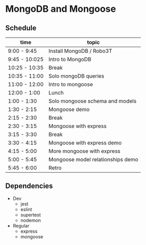 # MongoDB and Mongoose

## Schedule

time | topic
--- | ---
9:00 - 9:45 | Install MongoDB / Robo3T
9:45 - 10:025 | Intro to MongoDB
10:25 - 10:35 | Break
10:35 - 11:00 | Solo mongoDB queries
11:00 - 12:00 | Intro to mongoose
12:00 - 1:00 | Lunch
1:00 - 1:30 | Solo mongoose schema and models
1:30 - 2:15 | Mongoose demo
2:15 - 2:30 | Break
2:30 - 3:15 | Mongoose with express
3:15 - 3:30 | Break
3:30 - 4:15 | Mongoose with express demo
4:15 - 5:00 | More mongoose with express
5:00 - 5:45 | Mongoose model relationships demo
5:45 - 6:00 | Retro

## Dependencies

* Dev
  * jest
  * eslint
  * supertest
  * nodemon
* Regular
  * express
  * mongoose
